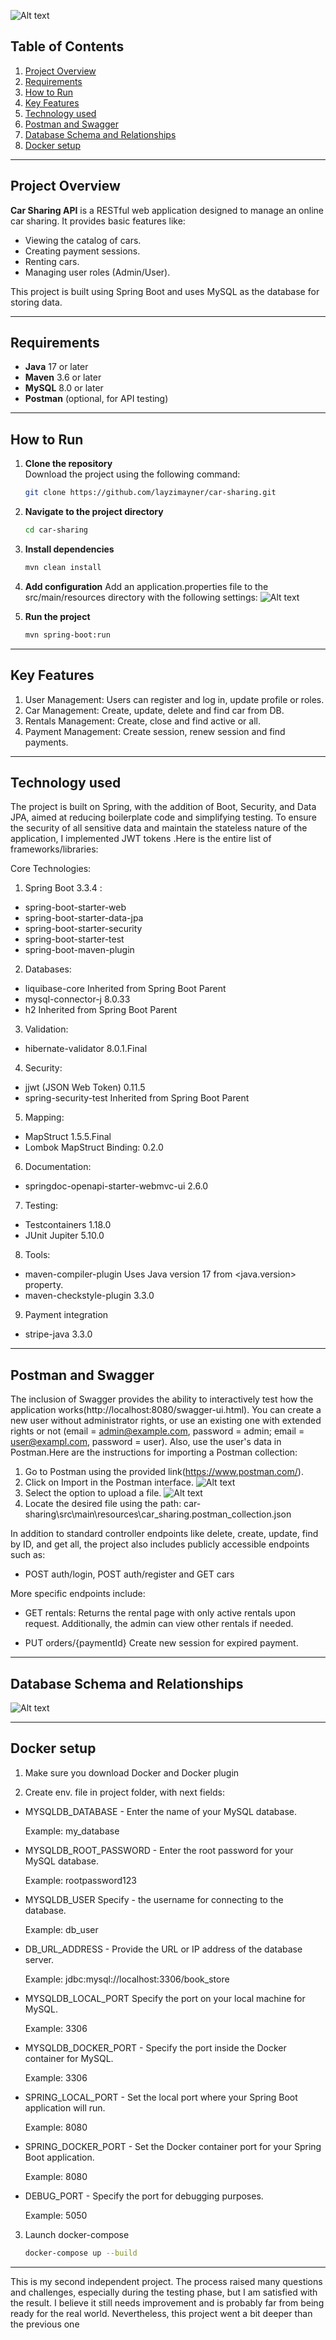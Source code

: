 ![Alt text](src/main/resources/screenshots/carSharing.webp "car sharing")

## Table of Contents
1. [Project Overview](#project-overview)
2. [Requirements](#requirements)
3. [How to Run](#how-to-run)
4. [Key Features](#key-features)
5. [Technology used](#technology-used)
6. [Postman and Swagger](#postman-and-swagger)
7. [Database Schema and Relationships](#database-schema-and-relationships)
8. [Docker setup](#docker-setup)

---

## Project Overview
**Car Sharing API** is a RESTful web application designed to manage an online car sharing. It provides basic features like:
- Viewing the catalog of cars.
- Creating payment sessions.
- Renting cars.
- Managing user roles (Admin/User).

This project is built using Spring Boot and uses MySQL as the database for storing data.

---

## Requirements
- **Java** 17 or later
- **Maven** 3.6 or later
- **MySQL** 8.0 or later
- **Postman** (optional, for API testing)

---

## How to Run

1. **Clone the repository**  
   Download the project using the following command:
   ```bash
   git clone https://github.com/layzimayner/car-sharing.git

2. **Navigate to the project directory**
   ```bash
   cd car-sharing

3. **Install dependencies**
   ```bash
   mvn clean install

4. **Add configuration**
   Add an application.properties file to the src/main/resources directory with the following settings:
   ![Alt text](src/main/resources/screenshots/application.properties.png "properties sample")

5. **Run the project**
   ```bash
   mvn spring-boot:run

---

## Key Features
1. User Management:
   Users can register and  log in, update profile or roles.
2. Car Management:
   Create, update, delete and find car from DB.
3. Rentals Management:
   Create, close and find active or all.
4. Payment Management:
   Create session, renew session and find payments.

---

## Technology used
The project is built on Spring, with the addition of Boot, Security, and Data JPA,
aimed at reducing boilerplate code and simplifying testing. To ensure the security
of all sensitive data and maintain the stateless nature of the application,
I implemented JWT tokens .Here is the entire list of frameworks/libraries:

Core Technologies:
1. Spring Boot 3.3.4 :
* spring-boot-starter-web
* spring-boot-starter-data-jpa
* spring-boot-starter-security
* spring-boot-starter-test
* spring-boot-maven-plugin

2. Databases:
* liquibase-core Inherited from Spring Boot Parent
* mysql-connector-j 8.0.33
* h2 Inherited from Spring Boot Parent

3. Validation:
* hibernate-validator 8.0.1.Final

4. Security:
* jjwt (JSON Web Token) 0.11.5
* spring-security-test Inherited from Spring Boot Parent

5. Mapping:
* MapStruct 1.5.5.Final
* Lombok MapStruct Binding: 0.2.0

6. Documentation:
* springdoc-openapi-starter-webmvc-ui 2.6.0

7. Testing:
* Testcontainers 1.18.0
* JUnit Jupiter 5.10.0

8. Tools:
* maven-compiler-plugin Uses Java version 17 from <java.version> property.
* maven-checkstyle-plugin 3.3.0

9. Payment integration
* stripe-java 3.3.0 

---

## Postman and Swagger

The inclusion of Swagger provides the ability to interactively
test how the application works(http://localhost:8080/swagger-ui.html). You can create a new user
without administrator rights, or use an existing one with extended rights or not
(email = admin@example.com, password = admin; email = user@exampl.com, password = user).
Also, use the user's data in Postman.Here are the instructions for importing a Postman collection:

1. Go to Postman using the provided link(https://www.postman.com/).
2. Click on Import in the Postman interface.
   ![Alt text](src/main/resources/screenshots/selectImport.png "Select import")
3. Select the option to upload a file.
   ![Alt text](src/main/resources/screenshots/selectImportOption.png "Select import option")
4. Locate the desired file using the path:
   car-sharing\src\main\resources\car_sharing.postman_collection.json

In addition to standard controller endpoints like delete, create, update, find by ID, and get all,
the project also includes publicly accessible endpoints such as:

* POST auth/login, POST auth/register and GET cars

More specific endpoints include:

* GET rentals:
  Returns the rental page with only active rentals upon request.
  Additionally, the admin can view other rentals if needed.

* PUT orders/{paymentId}
  Create new session for expired payment.

---

## Database Schema and Relationships

![Alt text](src/main/resources/screenshots/dbSchema.png "DB schema")

---

## Docker setup

1. Make sure you download Docker and Docker plugin

2. Create env. file in project folder, with next fields:
* MYSQLDB_DATABASE - Enter the name of your MySQL database.

  Example: my_database
* MYSQLDB_ROOT_PASSWORD - Enter the root password for your MySQL database.

  Example: rootpassword123
* MYSQLDB_USER Specify - the username for connecting to the database.

  Example: db_user
* DB_URL_ADDRESS - Provide the URL or IP address of the database server.

  Example: jdbc:mysql://localhost:3306/book_store
* MYSQLDB_LOCAL_PORT Specify the port on your local machine for MySQL.

  Example: 3306
* MYSQLDB_DOCKER_PORT - Specify the port inside the Docker container for MySQL.

  Example: 3306
* SPRING_LOCAL_PORT - Set the local port where your Spring Boot application will run.

  Example: 8080
* SPRING_DOCKER_PORT - Set the Docker container port for your Spring Boot application.

  Example: 8080
* DEBUG_PORT - Specify the port for debugging purposes.

  Example: 5050

3. Launch docker-compose
   ```bash
   docker-compose up --build

---

This is my second independent project. The process raised many questions and challenges,
especially during the testing phase, but I am satisfied with the result.
I believe it still needs improvement and is probably far from being ready for the real world.
Nevertheless, this project went a bit deeper than the previous one







